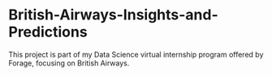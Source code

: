 # British-Airways-Insights-and-Predictions
This project is part of my Data Science virtual internship program offered by Forage, focusing on British Airways.
